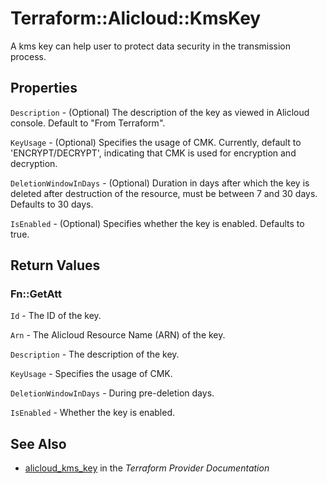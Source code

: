 # Terraform::Alicloud::KmsKey

A kms key can help user to protect data security in the transmission process.

## Properties

`Description` - (Optional) The description of the key as viewed in Alicloud console. Default to "From Terraform".

`KeyUsage` - (Optional) Specifies the usage of CMK. Currently, default to 'ENCRYPT/DECRYPT', indicating that CMK is used for encryption and decryption.

`DeletionWindowInDays` - (Optional) Duration in days after which the key is deleted after destruction of the resource, must be between 7 and 30 days. Defaults to 30 days.

`IsEnabled` - (Optional) Specifies whether the key is enabled. Defaults to true.


## Return Values

### Fn::GetAtt

`Id` - The ID of the key.

`Arn` - The Alicloud Resource Name (ARN) of the key.

`Description` - The description of the key.

`KeyUsage` - Specifies the usage of CMK.

`DeletionWindowInDays` - During pre-deletion days.

`IsEnabled` - Whether the key is enabled.

## See Also

* [alicloud_kms_key](https://www.terraform.io/docs/providers/alicloud/r/kms_key.html) in the _Terraform Provider Documentation_